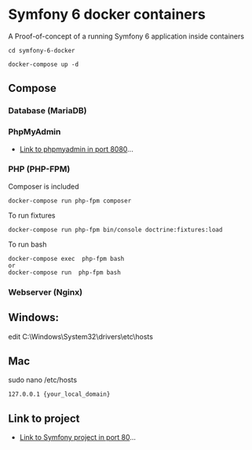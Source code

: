 # Symfony 6 docker containers

A Proof-of-concept of a running Symfony 6 application inside containers

```bash|docker
cd symfony-6-docker

docker-compose up -d
```



## Compose

### Database (MariaDB)

### PhpMyAdmin

- [Link to phpmyadmin in port 8080](http://localhost:8080 "localhost:8080")...

### PHP (PHP-FPM)

Composer is included

```docker
docker-compose run php-fpm composer 
```

To run fixtures

```docker
docker-compose run php-fpm bin/console doctrine:fixtures:load

```

To run bash

```docker
docker-compose exec  php-fpm bash
or
docker-compose run  php-fpm bash
```

### Webserver (Nginx)

## Windows:
edit C:\Windows\System32\drivers\etc\hosts

## Mac
sudo nano /etc/hosts

```
127.0.0.1 {your_local_domain}
```

## Link to project

- [Link to Symfony project in port 80](http://{your_local_domain} "localhost")...